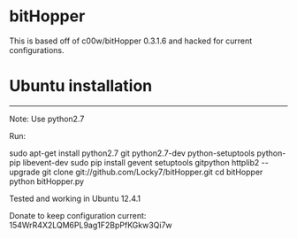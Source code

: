 bitHopper
=========

This is based off of c00w/bitHopper 0.3.1.6 and hacked for current configurations.

# Ubuntu installation
---------------------------------------------------------------------
Note: Use python2.7

Run:

sudo apt-get install python2.7 git python2.7-dev python-setuptools python-pip libevent-dev 
sudo pip install gevent setuptools gitpython httplib2 --upgrade
git clone git://github.com/Locky7/bitHopper.git
cd bitHopper
python bitHopper.py

Tested and working in Ubuntu 12.4.1

Donate to keep configuration current: 154WrR4X2LQM6PL9ag1F2BpPfKGkw3Qi7w
